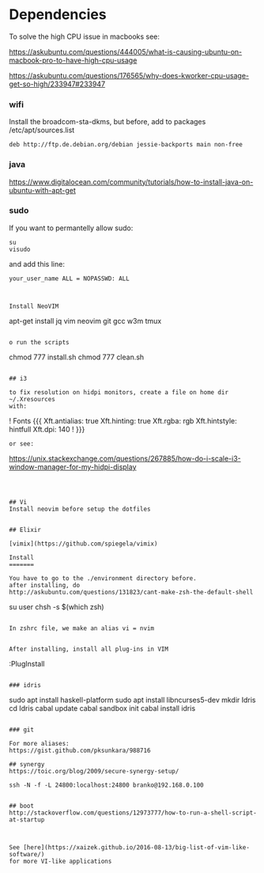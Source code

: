 Dependencies
============


To solve the high CPU issue in macbooks see: 

https://askubuntu.com/questions/444005/what-is-causing-ubuntu-on-macbook-pro-to-have-high-cpu-usage

https://askubuntu.com/questions/176565/why-does-kworker-cpu-usage-get-so-high/233947#233947

### wifi

Install the broadcom-sta-dkms, but before, add to packages
/etc/apt/sources.list
```
deb http://ftp.de.debian.org/debian jessie-backports main non-free
```




### java

https://www.digitalocean.com/community/tutorials/how-to-install-java-on-ubuntu-with-apt-get 

### sudo

If you want to permantelly allow sudo:

```
su
visudo
```

and add this line:
```
your_user_name ALL = NOPASSWD: ALL



Install NeoVIM

```
apt-get install jq vim neovim git gcc w3m tmux
```

o run the scripts
```
chmod 777 install.sh
chmod 777 clean.sh
```

## i3

to fix resolution on hidpi monitors, create a file on home dir ~/.Xresources
with: 

```
! Fonts {{{
Xft.antialias: true
Xft.hinting:   true
Xft.rgba:      rgb
Xft.hintstyle: hintfull
Xft.dpi:       140
! }}}
```
or see:

```
https://unix.stackexchange.com/questions/267885/how-do-i-scale-i3-window-manager-for-my-hidpi-display
```



## Vi
Install neovim before setup the dotfiles


## Elixir

[vimix](https://github.com/spiegela/vimix)

Install
=======

You have to go to the ./environment directory before.
after installing, do 
http://askubuntu.com/questions/131823/cant-make-zsh-the-default-shell 

```
su user
chsh -s $(which zsh)
```

In zshrc file, we make an alias vi = nvim


After installing, install all plug-ins in VIM
```
:PlugInstall
```

### idris

```
sudo apt install haskell-platform
sudo apt install libncurses5-dev
mkdir Idris
cd Idris
cabal update
cabal sandbox init
cabal install idris
```

### git

For more aliases:
https://gist.github.com/pksunkara/988716

## synergy 
https://toic.org/blog/2009/secure-synergy-setup/ 

ssh -N -f -L 24800:localhost:24800 branko@192.168.0.100


## boot
http://stackoverflow.com/questions/12973777/how-to-run-a-shell-script-at-startup 



See [here](https://xaizek.github.io/2016-08-13/big-list-of-vim-like-software/)
for more VI-like applications



